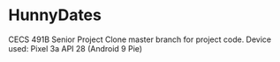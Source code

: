 # HunnyDates
CECS 491B Senior Project
Clone master branch for project code.
Device used: Pixel 3a API 28 (Android 9 Pie)
